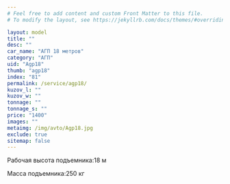 ```yaml
---
# Feel free to add content and custom Front Matter to this file.
# To modify the layout, see https://jekyllrb.com/docs/themes/#overriding-theme-defaults

layout: model
title: ""
desc: ""
car_name: "АГП 18 метров"
category: "АГП"
uid: "Agp18"
thumb: "agp18"
index: "81"
permalink: /service/agp18/
kuzov_l: ""
kuzov_w: ""
tonnage: ""
tonnage_s: ""
price: "1400"
images: ""
metaimg: /img/avto/Agp18.jpg
exclude: true
sitemap: false
---
```


<span>Рабочая высота подъемника:</span><span>18 м</span>

<span>Масса подъемника:</span><span>250 кг</span>
